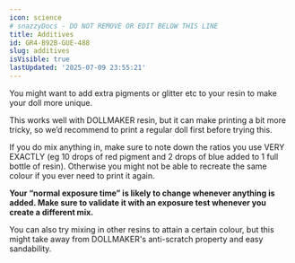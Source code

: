```yaml
---
icon: science
# snazzyDocs - DO NOT REMOVE OR EDIT BELOW THIS LINE
title: Additives
id: GR4-B92B-GUE-488
slug: additives
isVisible: true
lastUpdated: '2025-07-09 23:55:21'
---
```

You might want to add extra pigments or glitter etc to your resin to make your doll more unique.

This works well with DOLLMAKER resin, but it can make printing a bit more tricky, so we’d recommend to print a regular doll first before trying this.

If you do mix anything in, make sure to note down the ratios you use VERY EXACTLY (eg 10 drops of red pigment and 2 drops of blue added to 1 full bottle of resin). Otherwise you might not be able to recreate the same colour if you ever need to print it again.

**Your “normal exposure time” is likely to change whenever anything is added. Make sure to validate it with an exposure test whenever you create a different mix.**

You can also try mixing in other resins to attain a certain colour, but this might take away from DOLLMAKER's anti-scratch property and easy sandability.